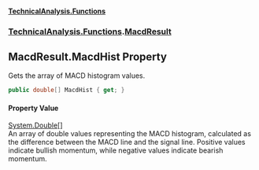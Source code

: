 #### [TechnicalAnalysis\.Functions](Atypical.TechnicalAnalysis.Functions.md 'Atypical\.TechnicalAnalysis\.Functions')
### [TechnicalAnalysis\.Functions](Atypical.TechnicalAnalysis.Functions.md#TechnicalAnalysis.Functions 'TechnicalAnalysis\.Functions').[MacdResult](MacdResult.md 'TechnicalAnalysis\.Functions\.MacdResult')

## MacdResult\.MacdHist Property

Gets the array of MACD histogram values\.

```csharp
public double[] MacdHist { get; }
```

#### Property Value
[System\.Double](https://docs.microsoft.com/en-us/dotnet/api/System.Double 'System\.Double')[\[\]](https://docs.microsoft.com/en-us/dotnet/api/System.Array 'System\.Array')  
An array of double values representing the MACD histogram, calculated as the difference
between the MACD line and the signal line\. Positive values indicate bullish momentum,
while negative values indicate bearish momentum\.